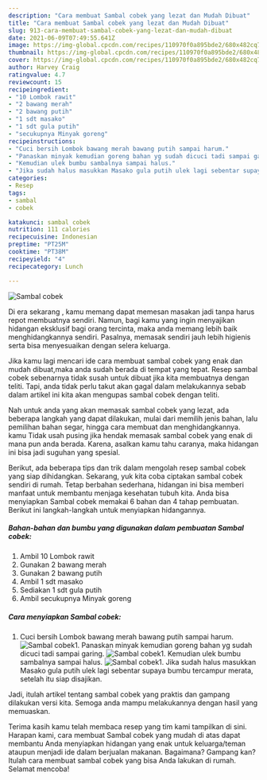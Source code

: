 ```yaml
---
description: "Cara membuat Sambal cobek yang lezat dan Mudah Dibuat"
title: "Cara membuat Sambal cobek yang lezat dan Mudah Dibuat"
slug: 913-cara-membuat-sambal-cobek-yang-lezat-dan-mudah-dibuat
date: 2021-06-09T07:49:55.641Z
image: https://img-global.cpcdn.com/recipes/110970f0a895bde2/680x482cq70/sambal-cobek-foto-resep-utama.jpg
thumbnail: https://img-global.cpcdn.com/recipes/110970f0a895bde2/680x482cq70/sambal-cobek-foto-resep-utama.jpg
cover: https://img-global.cpcdn.com/recipes/110970f0a895bde2/680x482cq70/sambal-cobek-foto-resep-utama.jpg
author: Harvey Craig
ratingvalue: 4.7
reviewcount: 15
recipeingredient:
- "10 Lombok rawit"
- "2 bawang merah"
- "2 bawang putih"
- "1 sdt masako"
- "1 sdt gula putih"
- "secukupnya Minyak goreng"
recipeinstructions:
- "Cuci bersih Lombok bawang merah bawang putih sampai harum."
- "Panaskan minyak kemudian goreng bahan yg sudah dicuci tadi sampai garing."
- "Kemudian ulek bumbu sambalnya sampai halus."
- "Jika sudah halus masukkan Masako gula putih ulek lagi sebentar supaya bumbu tercampur merata, setelah itu siap disajikan."
categories:
- Resep
tags:
- sambal
- cobek

katakunci: sambal cobek 
nutrition: 111 calories
recipecuisine: Indonesian
preptime: "PT25M"
cooktime: "PT38M"
recipeyield: "4"
recipecategory: Lunch

---
```



![Sambal cobek](https://img-global.cpcdn.com/recipes/110970f0a895bde2/680x482cq70/sambal-cobek-foto-resep-utama.jpg)

Di era  sekarang , kamu memang dapat memesan masakan jadi tanpa harus repot membuatnya sendiri. Namun, bagi kamu yang ingin menyajikan hidangan eksklusif bagi orang tercinta, maka anda memang lebih baik menghidangkannya sendiri. Pasalnya, memasak sendiri jauh lebih higienis serta bisa menyesuaikan dengan selera keluarga.

Jika kamu lagi mencari ide cara membuat sambal cobek yang enak dan mudah dibuat,maka anda sudah berada di tempat yang tepat. Resep sambal cobek  sebenarnya tidak susah untuk dibuat jika kita membuatnya dengan teliti. Tapi, anda tidak perlu takut akan gagal dalam melakukannya 
sebab dalam artikel ini kita akan mengupas sambal cobek dengan teliti.  



Nah untuk anda yang akan memasak sambal cobek yang lezat, ada beberapa langkah yang dapat dilakukan, mulai dari memilih jenis bahan, lalu pemilihan bahan segar, hingga cara membuat dan menghidangkannya. kamu Tidak usah pusing jika hendak memasak sambal cobek yang enak di mana pun anda berada. Karena, asalkan kamu  tahu caranya, maka hidangan ini bisa jadi suguhan yang spesial.

Berikut, ada beberapa tips dan trik dalam mengolah resep sambal cobek yang siap dihidangkan. Sekarang, yuk kita coba ciptakan sambal cobek sendiri di rumah. Tetap berbahan sederhana, hidangan ini bisa memberi manfaat untuk membantu menjaga kesehatan tubuh kita. Anda bisa menyiapkan Sambal cobek memakai 6 bahan dan 4 tahap pembuatan. Berikut ini langkah-langkah untuk menyiapkan hidangannya.

<!--inarticleads1-->

##### Bahan-bahan dan bumbu yang digunakan dalam pembuatan Sambal cobek:

1. Ambil 10 Lombok rawit
1. Gunakan 2 bawang merah
1. Gunakan 2 bawang putih
1. Ambil 1 sdt masako
1. Sediakan 1 sdt gula putih
1. Ambil secukupnya Minyak goreng




<!--inarticleads2-->

##### Cara menyiapkan Sambal cobek:

1. Cuci bersih Lombok bawang merah bawang putih sampai harum.
<img src="https://img-global.cpcdn.com/steps/5dd0f44712b220d2/160x128cq70/sambal-cobek-langkah-memasak-1-foto.jpg" alt="Sambal cobek">1. Panaskan minyak kemudian goreng bahan yg sudah dicuci tadi sampai garing.
<img src="https://img-global.cpcdn.com/steps/476e8b57b672d3ea/160x128cq70/sambal-cobek-langkah-memasak-2-foto.jpg" alt="Sambal cobek">1. Kemudian ulek bumbu sambalnya sampai halus.
<img src="https://img-global.cpcdn.com/steps/b8b81d5c8a25e35d/160x128cq70/sambal-cobek-langkah-memasak-3-foto.jpg" alt="Sambal cobek">1. Jika sudah halus masukkan Masako gula putih ulek lagi sebentar supaya bumbu tercampur merata, setelah itu siap disajikan.




Jadi, itulah artikel tentang  sambal cobek  yang praktis dan gampang dilakukan versi kita. Semoga anda mampu melakukannya dengan hasil yang memuaskan. 

Terima kasih kamu telah membaca resep yang tim kami tampilkan di sini. Harapan kami, cara membuat  Sambal cobek yang mudah di atas dapat membantu Anda menyiapkan hidangan yang enak untuk keluarga/teman ataupun menjadi ide dalam berjualan makanan. Bagaimana? Gampang kan? Itulah cara membuat sambal cobek yang bisa Anda lakukan di rumah. Selamat mencoba!

